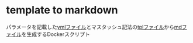 # template to markdown
パラメータを記載した[ymlファイル](./parameters/sample.yml)とマスタッシュ記法の[tplファイル](templates/sample.tpl)から[mdファイル](outputs/sample.md)を生成するDockerスクリプト
